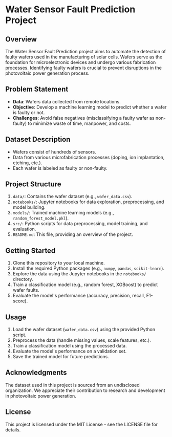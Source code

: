 # Water Sensor Fault Prediction Project

## Overview
The Water Sensor Fault Prediction project aims to automate the detection of faulty wafers used in the manufacturing of solar cells. Wafers serve as the foundation for microelectronic devices and undergo various fabrication processes. Identifying faulty wafers is crucial to prevent disruptions in the photovoltaic power generation process.

## Problem Statement
- **Data**: Wafers data collected from remote locations.
- **Objective**: Develop a machine learning model to predict whether a wafer is faulty or not.
- **Challenges**: Avoid false negatives (misclassifying a faulty wafer as non-faulty) to minimize waste of time, manpower, and costs.

## Dataset Description
- Wafers consist of hundreds of sensors.
- Data from various microfabrication processes (doping, ion implantation, etching, etc.).
- Each wafer is labeled as faulty or non-faulty.

## Project Structure
1. `data/`: Contains the wafer dataset (e.g., `wafer_data.csv`).
2. `notebooks/`: Jupyter notebooks for data exploration, preprocessing, and model building.
3. `models/`: Trained machine learning models (e.g., `random_forest_model.pkl`).
4. `src/`: Python scripts for data preprocessing, model training, and evaluation.
5. `README.md`: This file, providing an overview of the project.

## Getting Started
1. Clone this repository to your local machine.
2. Install the required Python packages (e.g., `numpy`, `pandas`, `scikit-learn`).
3. Explore the data using the Jupyter notebooks in the `notebooks/` directory.
4. Train a classification model (e.g., random forest, XGBoost) to predict wafer faults.
5. Evaluate the model's performance (accuracy, precision, recall, F1-score).

## Usage
1. Load the wafer dataset (`wafer_data.csv`) using the provided Python script.
2. Preprocess the data (handle missing values, scale features, etc.).
3. Train a classification model using the processed data.
4. Evaluate the model's performance on a validation set.
5. Save the trained model for future predictions.

## Acknowledgments
The dataset used in this project is sourced from an undisclosed organization. We appreciate their contribution to research and development in photovoltaic power generation.

## License
This project is licensed under the MIT License - see the LICENSE file for details.

